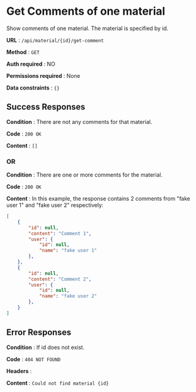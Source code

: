 # Get Comments of one material

Show comments of one material. The material is specified by id.

**URL** : `/api/material/{id}/get-comment`

**Method** : `GET`

**Auth required** : NO

**Permissions required** : None

**Data constraints** : `{}`

## Success Responses

**Condition** : There are not any comments for that material.

**Code** : `200 OK`

**Content** : `[]`

### OR

**Condition** : There are one or more comments for the material.

**Code** : `200 OK`

**Content** : In this example, the response contains 2 comments from "fake user 1" and "fake user 2" respectively:

```json
[
    {
        "id": null,
        "content": "Comment 1",
        "user": {
            "id": null,
            "name": "fake user 1"
        },
    },
    {
        "id": null,
        "content": "Comment 2",
        "user": {
            "id": null,
            "name": "fake user 2"
        },
    }
]
```

## Error Responses

**Condition** : If id does not exist.

**Code** : `404 NOT FOUND`

**Headers** : 

**Content** : `Could not find material {id}`
```